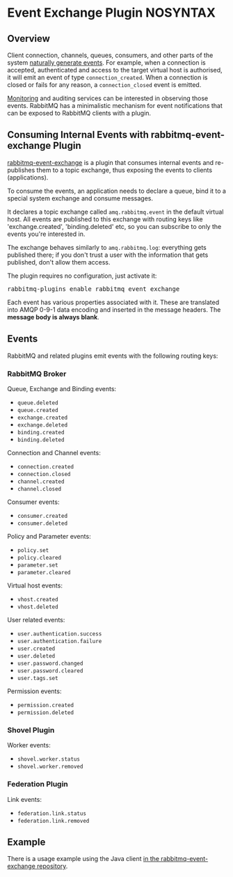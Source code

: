<!--
Copyright (c) 2007-2023 VMware, Inc. or its affiliates.

All rights reserved. This program and the accompanying materials
are made available under the terms of the under the Apache License,
Version 2.0 (the "License”); you may not use this file except in compliance
with the License. You may obtain a copy of the License at

https://www.apache.org/licenses/LICENSE-2.0

Unless required by applicable law or agreed to in writing, software
distributed under the License is distributed on an "AS IS" BASIS,
WITHOUT WARRANTIES OR CONDITIONS OF ANY KIND, either express or implied.
See the License for the specific language governing permissions and
limitations under the License.
-->

# Event Exchange Plugin NOSYNTAX

## Overview

Client connection, channels, queues, consumers, and other parts of the
system [naturally generate events](logging.html#internal-events). For example, when a connection is
accepted, authenticated and access to the target virtual host is
authorised, it will emit an event of type `connection_created`. When a
connection is closed or fails for any reason, a `connection_closed`
event is emitted.

[Monitoring](monitoring.html) and auditing services can be interested in observing those
events. RabbitMQ has a minimalistic mechanism for event notifications
that can be exposed to RabbitMQ clients with a plugin.


## Consuming Internal Events with rabbitmq-event-exchange Plugin

[rabbitmq-event-exchange](https://github.com/rabbitmq/rabbitmq-event-exchange)
is a plugin that consumes internal events and re-publishes them to a
topic exchange, thus exposing the events to clients (applications).

To consume the events, an application needs to declare a queue, bind
it to a special system exchange and consume messages.

It declares a topic exchange called `amq.rabbitmq.event` in the default
virtual host. All events are published to this exchange with routing
keys like 'exchange.created', 'binding.deleted' etc, so you can
subscribe to only the events you're interested in.

The exchange behaves similarly to `amq.rabbitmq.log`: everything gets
published there; if you don't trust a user with the information that
gets published, don't allow them access.

The plugin requires no configuration, just activate it:

<pre class="lang-bash">
rabbitmq-plugins enable rabbitmq_event_exchange
</pre>

Each event has various properties associated with it. These are
translated into AMQP 0-9-1 data encoding and inserted in the message headers. The
**message body is always blank**.


## Events

RabbitMQ and related plugins emit events with the following routing keys:

### RabbitMQ Broker

Queue, Exchange and Binding events:

- `queue.deleted`
- `queue.created`
- `exchange.created`
- `exchange.deleted`
- `binding.created`
- `binding.deleted`

Connection and Channel events:

- `connection.created`
- `connection.closed`
- `channel.created`
- `channel.closed`

Consumer events:

- `consumer.created`
- `consumer.deleted`

Policy and Parameter events:

- `policy.set`
- `policy.cleared`
- `parameter.set`
- `parameter.cleared`

Virtual host events:

- `vhost.created`
- `vhost.deleted`

User related events:

- `user.authentication.success`
- `user.authentication.failure`
- `user.created`
- `user.deleted`
- `user.password.changed`
- `user.password.cleared`
- `user.tags.set`

Permission events:

- `permission.created`
- `permission.deleted`

### Shovel Plugin

Worker events:

- `shovel.worker.status`
- `shovel.worker.removed`

### Federation Plugin

Link events:

- `federation.link.status`
- `federation.link.removed`


## Example

There is a usage example using the Java client [in the rabbitmq-event-exchange repository](https://github.com/rabbitmq/rabbitmq-event-exchange/tree/master/examples/java).
